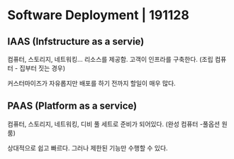 # Software Deployment | 191128

 

## IAAS (Infstructure as a servie)

컴퓨터, 스토리지, 네트워킹... 리소스를 제공함. 고객이 인프라를 구축한다. (조립 컴퓨터 - 집부터 짓는 경우)

커스터마이즈가 자유롭지만 배포를 하기 전까지 할일이 매우 많다. 



## PAAS (Platform as a service)

컴퓨터, 스토리지, 네트워킹, 디비 풀 세트로 준비가 되어있다. (완성 컴퓨터 -풀옵션 원룸)

상대적으로 쉽고 빠르다. 그러나 제한된 기능만 수행할 수 있다. 

